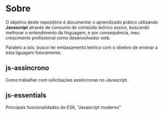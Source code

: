 # Sobre

O objetivo deste repositório é documentar o aprendizado prático utilizando **Javascript** através de consumo de conteúdo teórico assivo, buscando melhorar o entendimento da linguagem, e por consequência, meu crescimento profissional como desenvolvedor web.

Paralelo a isto, busco ter embasamento teórico com o obetivo de ensinar a esta liguagem futuramente.

## js-assincrono
Como trabalhar com solicitações assíncronas no Javascript.

## js-essentials
Principais funcionalidades do ES6, "Javascript moderno"